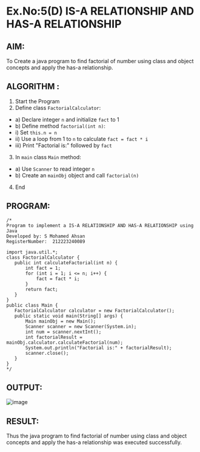 # Ex.No:5(D) IS-A RELATIONSHIP AND HAS-A RELATIONSHIP
## AIM:
   To Create a java program to find factorial of number using class and object concepts and apply the has-a relationship.
 
## ALGORITHM :
1.	Start the Program
2.	Define class `FactorialCalculator`:
-	a) Declare integer `n` and initialize `fact` to 1
-	b) Define method `factorial(int n)`:
-	i) Set `this.n = n`
-	ii) Use a loop from 1 to `n` to calculate `fact = fact * i`
-	iii) Print "Factorial is:" followed by `fact`
3.	In `main` class `Main` method:
-	a) Use `Scanner` to read integer `n`
-	b) Create an `mainObj` object and call `factorial(n)`
4.	End

## PROGRAM:
 ```
/*
Program to implement a IS-A RELATIONSHIP AND HAS-A RELATIONSHIP using Java
Developed by: S Mohamed Ahsan
RegisterNumber:  212223240089

import java.util.*;
class FactorialCalculator {
    public int calculateFactorial(int n) {
        int fact = 1;
        for (int i = 1; i <= n; i++) {
            fact = fact * i;
        }
        return fact;
    }
}
public class Main {
    FactorialCalculator calculator = new FactorialCalculator();
    public static void main(String[] args) {
        Main mainObj = new Main();
        Scanner scanner = new Scanner(System.in);
        int num = scanner.nextInt();
        int factorialResult = mainObj.calculator.calculateFactorial(num);
        System.out.println("Factorial is:" + factorialResult);
        scanner.close();
    }
}
*/
```

## OUTPUT:
![image](https://github.com/user-attachments/assets/bc65032f-8ef5-488e-ae4c-1b6e86690f6b)

## RESULT:
Thus the java program to find factorial of number using class and object concepts and apply the has-a relationship was executed successfully.
